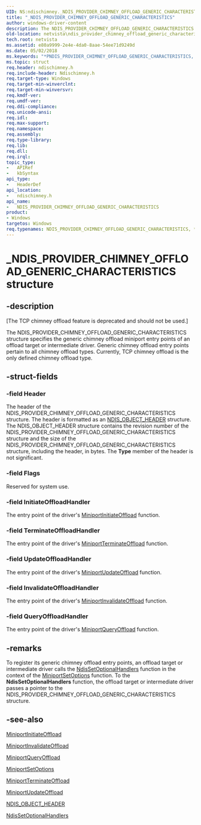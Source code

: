 ```yaml
---
UID: NS:ndischimney._NDIS_PROVIDER_CHIMNEY_OFFLOAD_GENERIC_CHARACTERISTICS
title: "_NDIS_PROVIDER_CHIMNEY_OFFLOAD_GENERIC_CHARACTERISTICS"
author: windows-driver-content
description: The NDIS_PROVIDER_CHIMNEY_OFFLOAD_GENERIC_CHARACTERISTICS structure specifies the generic chimney offload miniport entry points of an offload target or intermediate driver.
old-location: netvista\ndis_provider_chimney_offload_generic_characteristics.htm
tech.root: netvista
ms.assetid: e80a9999-2e4e-4da0-8aae-54ee71d9249d
ms.date: 05/02/2018
ms.keywords: "*PNDIS_PROVIDER_CHIMNEY_OFFLOAD_GENERIC_CHARACTERISTICS, NDIS_PROVIDER_CHIMNEY_OFFLOAD_GENERIC_CHARACTERISTICS, NDIS_PROVIDER_CHIMNEY_OFFLOAD_GENERIC_CHARACTERISTICS structure [Network Drivers Starting with Windows Vista], PNDIS_PROVIDER_CHIMNEY_OFFLOAD_GENERIC_CHARACTERISTICS, PNDIS_PROVIDER_CHIMNEY_OFFLOAD_GENERIC_CHARACTERISTICS structure pointer [Network Drivers Starting with Windows Vista], _NDIS_PROVIDER_CHIMNEY_OFFLOAD_GENERIC_CHARACTERISTICS, ndischimney/NDIS_PROVIDER_CHIMNEY_OFFLOAD_GENERIC_CHARACTERISTICS, ndischimney/PNDIS_PROVIDER_CHIMNEY_OFFLOAD_GENERIC_CHARACTERISTICS, netvista.ndis_provider_chimney_offload_generic_characteristics, tcp_chim_struct_3145314d-c0a6-4d4e-b489-c38dda6c43e5.xml"
ms.topic: struct
req.header: ndischimney.h
req.include-header: Ndischimney.h
req.target-type: Windows
req.target-min-winverclnt: 
req.target-min-winversvr: 
req.kmdf-ver: 
req.umdf-ver: 
req.ddi-compliance: 
req.unicode-ansi: 
req.idl: 
req.max-support: 
req.namespace: 
req.assembly: 
req.type-library: 
req.lib: 
req.dll: 
req.irql: 
topic_type:
-	APIRef
-	kbSyntax
api_type:
-	HeaderDef
api_location:
-	ndischimney.h
api_name:
-	NDIS_PROVIDER_CHIMNEY_OFFLOAD_GENERIC_CHARACTERISTICS
product:
- Windows
targetos: Windows
req.typenames: NDIS_PROVIDER_CHIMNEY_OFFLOAD_GENERIC_CHARACTERISTICS, *PNDIS_PROVIDER_CHIMNEY_OFFLOAD_GENERIC_CHARACTERISTICS
---
```


# _NDIS_PROVIDER_CHIMNEY_OFFLOAD_GENERIC_CHARACTERISTICS structure


## -description


<p class="CCE_Message">[The TCP chimney offload feature is deprecated and should not be used.]

The NDIS_PROVIDER_CHIMNEY_OFFLOAD_GENERIC_CHARACTERISTICS structure specifies the generic chimney
  offload miniport entry points of an offload target or intermediate driver. Generic chimney offload entry
  points pertain to all chimney offload types. Currently, TCP chimney offload is the only defined chimney
  offload type.


## -struct-fields




### -field Header

The header of the NDIS_PROVIDER_CHIMNEY_OFFLOAD_GENERIC_CHARACTERISTICS structure. The header is
     formatted as an 
     <a href="https://msdn.microsoft.com/library/windows/hardware/ff566588">NDIS_OBJECT_HEADER</a> structure. The
     NDIS_OBJECT_HEADER structure contains the revision number of the
     NDIS_PROVIDER_CHIMNEY_OFFLOAD_GENERIC_CHARACTERISTICS structure and the size of the
     NDIS_PROVIDER_CHIMNEY_OFFLOAD_GENERIC_CHARACTERISTICS structure, including the header, in bytes. The 
     <b>Type</b> member of the header is not significant.


### -field Flags

Reserved for system use.


### -field InitiateOffloadHandler

The entry point of the driver's 
     <a href="https://msdn.microsoft.com/f430642b-01bf-4ed7-bfea-e8dd8d5a8208">
     MiniportInitiateOffload</a> function.


### -field TerminateOffloadHandler

The entry point of the driver's 
     <a href="https://msdn.microsoft.com/1b808e3c-2d64-44c9-88d3-0a0311e1dc99">
     MiniportTerminateOffload</a> function.


### -field UpdateOffloadHandler

The entry point of the driver's 
     <a href="https://msdn.microsoft.com/b98b2e21-8b28-4da0-9cc9-6fa8cb6e5be7">
     MiniportUpdateOffload</a> function.


### -field InvalidateOffloadHandler

The entry point of the driver's 
     <a href="https://msdn.microsoft.com/58226149-daea-40aa-afb6-13ce615434b3">
     MiniportInvalidateOffload</a> function.


### -field QueryOffloadHandler

The entry point of the driver's 
     <a href="https://msdn.microsoft.com/a583c4cb-53c1-4eff-bcfe-c962f736b1f8">
     MiniportQueryOffload</a> function.


## -remarks



To register its generic chimney offload entry points, an offload target or intermediate driver calls
    the 
    <a href="https://msdn.microsoft.com/library/windows/hardware/ff564550">NdisSetOptionalHandlers</a> function
    in the context of the 
    <a href="https://msdn.microsoft.com/library/windows/hardware/ff570269">MiniportSetOptions</a> function. To the 
    <b>NdisSetOptionalHandlers</b> function, the offload target or intermediate driver passes a pointer to the
    NDIS_PROVIDER_CHIMNEY_OFFLOAD_GENERIC_CHARACTERISTICS structure.




## -see-also




<a href="https://msdn.microsoft.com/f430642b-01bf-4ed7-bfea-e8dd8d5a8208">MiniportInitiateOffload</a>



<a href="https://msdn.microsoft.com/58226149-daea-40aa-afb6-13ce615434b3">MiniportInvalidateOffload</a>



<a href="https://msdn.microsoft.com/a583c4cb-53c1-4eff-bcfe-c962f736b1f8">MiniportQueryOffload</a>



<a href="https://msdn.microsoft.com/library/windows/hardware/ff570269">MiniportSetOptions</a>



<a href="https://msdn.microsoft.com/1b808e3c-2d64-44c9-88d3-0a0311e1dc99">MiniportTerminateOffload</a>



<a href="https://msdn.microsoft.com/b98b2e21-8b28-4da0-9cc9-6fa8cb6e5be7">MiniportUpdateOffload</a>



<a href="https://msdn.microsoft.com/library/windows/hardware/ff566588">NDIS_OBJECT_HEADER</a>



<a href="https://msdn.microsoft.com/library/windows/hardware/ff564550">NdisSetOptionalHandlers</a>
 

 

